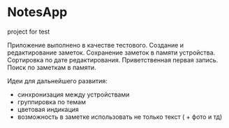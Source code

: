 # NotesApp
project for test

Приложение выполнено в качестве тестового. 
Создание и редактирование заметок. 
Сохранение заметок в памяти устройства. 
Сортировка по дате редактирования. 
Приветственная первая запись. 
Поиск по заметкам в памяти. 

Идеи для дальнейшего развития: 
- синхронизация между устройствами
- группировка по темам
- цветовая индикация 
- возможность в заметке использовать не только текст ( + фото и тд)
